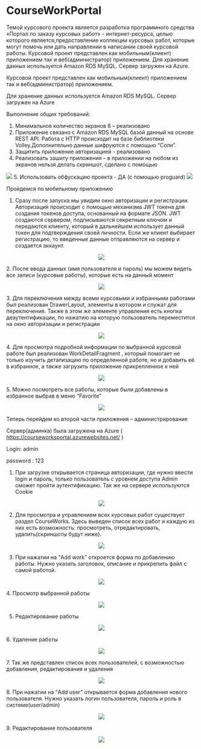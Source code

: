 # CourseWorkPortal
Темой курсового проекта является разработка программного средства «Портал по заказу курсовых работ» - интернет-ресурса, целью которого является,предоставление коллекции курсовых работ, 
которые могут помочь или дать направлении в написании своей курсовой работы.
Курсовой проект представлен как мобильным(клиент) приложением так и веб(администратор) приложением. Для хранение данных используется Amazon RDS MySQL. Сервер загружен на Azure.
<p>Курсовой проект представлен как мобильным(клиент) приложением так и веб(администратор) приложением.</p>
 <p>Для хранение данных используется Amazon RDS MySQL. Сервер загружен на Azure</p>

Выполнение общих требований:
1.	Минимальное количество экранов 8 – реализовано 
2.	Приложение связано с Amazon RDS MySQL базой данный на основе REST API. Работа с HTTP происходит на базе библиотеки Volley.Дополнительно данные шифруются с помощью “Соли”.
3.	Защитить приложение авторизацией - реализовано 
4.	Реализовать зашиту приложения – в приложении на любом из экранов нельзя делать скриншот, сделано с помощью
<img src="./images/image1.jpg" >
5.	Использовать обфускацию проекта - ДА (c помощью proguard)
<img src="./images/image2.jpg" >


<p>Пройдемся по мобильному приложению<p>

1.	Сразу после запуска мы увидим окно авторизации и регистрации. Авторизация происходит с помощью механизма JWT токена для создания токенов доступа, 
основанный на формате JSON. JWT создаются сервером, подписываются секретным ключом и передаются клиенту, 
который в дальнейшем использует данный токен для подтверждения своей личности.
Если же клиент выбирает регистрацию, то введенные данные отправляются на сервер и создается аккаунт. 
<p align="center">
<img src="./images/loginpage.png" >
</p>
2.	После ввода данных (имя пользователя и пароль) мы можем видеть все записи (курсовые работы), которые есть на данный момент
<p align="center">
<img src="./images/main.png" >
</p>
3.	Для переключения между всеми курсовыми и избранными работами был реализован DrawerLayout, элементы в котором и служат для переключения. 
Также в этом же элементе управления есть кнопка деаутентификации, по нажатию на которую пользователь переместится на окно авторизации и регистрации
<p align="center">
<img src="./images/menu.png" >
</p>
4.	Для просмотра подробной информации по выбранной курсовой работе был реализован WorkDetailFragment ,
который помогает не только изучить детализацию по определенной работе, но и добавить её в избранное, а также загрузить приложение прикрепленное к ней
<p align="center">
<img src="./images/favorites.png" >
</p>
5.	Можно посмотреть все работы, которые были добавлены в избранное выбрав в меню “Favorite”
<p align="center">
<img src="./images/addedfav.png" >
</p>



<p>Теперь перейдем ко второй части приложения – администрирование </p>

Сервер(админка) была загружена на Azure 
( https://courseworksportal.azurewebsites.net/ )

Login: admin 

password : 123


1.	При загрузке открывается страница авторизации, где нужно ввести login и пароль, только пользователь с уровнем доступа Admin сможет пройти аутентификацию.
Так же на сервере используются Cookie 

<p align="center">
<img src="./images/logadmin.png" >
</p>

2.	Для просмотра и управлением всех курсовых работ существует раздел CourseWorks.
Здесь выведен список всех работ и каждую из них есть возможность: просмотреть, отредактировать, удалить(скриншоты будут ниже).
<p align="center">
<img src="./images/mainadmin.png" >
</p>

3.	 При нажатии на “Add work” откроется форма по добавлению работы. Нужно указать заголовок, описание и прикрепить файл с самой работой. 
<p align="center">
<img src="./images/addwork.png" >
</p>
4.	Просмотр выбранной работы
<p align="center">
<img src="./images/viewwork.png" >
</p>

5.	Редактирование работы 
<p align="center">
<img src="./images/editwork.png" >
</p>
6.	Удаление работы 
<p align="center">
<img src="./images/deletework.png" >
</p>
7.	Так же представлен список всех пользователей, с возможностью добавления, редактирования и удаления 
<p align="center">
<img src="./images/userlist.png" >
</p>
8.	При нажатии на “Add user” открывается форма добавления нового пользователя.
Нужно указать логин пользователя, пароль и роль в системе(user/admin) 
<p align="center">
<img src="./images/adduser.png" >
</p>
9.	Редактирование пользователя 
<p align="center">
<img src="./images/edituser.png" >
</p>
